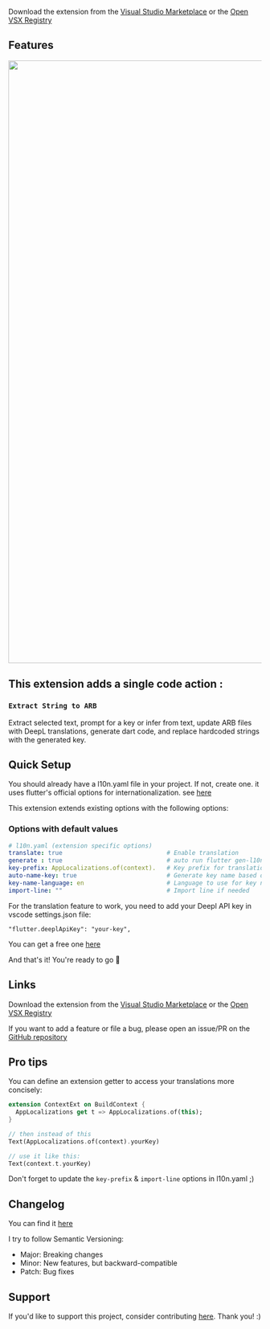 Download the extension from the [Visual Studio Marketplace](https://marketplace.visualstudio.com/items?itemName=zealousFoundry.flutter-extract-to-arb) or the [Open VSX Registry](https://open-vsx.org/extension/ZealousFoundry/flutter-extract-to-arb)

## Features

<img src="https://github.com/tempo-riz/vscode-dart-extract-arb/blob/89a7d4447b51616abc8526a9bea253b1b978506f/assets/demo.gif?raw=true" width="1200"/>

## This extension adds a single code action : 

### `Extract String to ARB`

Extract selected text, prompt for a key or infer from text, update ARB files with DeepL translations, generate dart code, and replace hardcoded strings with the generated key.

## Quick Setup

You should already have a l10n.yaml file in your project. If not, create one.
it uses flutter's official options for internationalization. see [here](https://docs.flutter.dev/ui/accessibility-and-internationalization/internationalization#configuring-the-l10n-yaml-file)

This extension extends existing options with the following options:

### Options with default values
```yaml
# l10n.yaml (extension specific options)
translate: true                             # Enable translation 
generate : true                             # auto run flutter gen-l10n
key-prefix: AppLocalizations.of(context).   # Key prefix for translation
auto-name-key: true                         # Generate key name based on text
key-name-language: en                       # Language to use for key name
import-line: ""                             # Import line if needed
```

For the translation feature to work, you need to add your Deepl API key in vscode settings.json file:

`"flutter.deeplApiKey": "your-key",`   

You can get a free one [here](https://www.deepl.com/en/pro#developer)

And that's it! You're ready to go 🚀

## Links

Download the extension from the [Visual Studio Marketplace](https://marketplace.visualstudio.com/items?itemName=zealousFoundry.flutter-extract-to-arb) or the [Open VSX Registry](https://open-vsx.org/extension/ZealousFoundry/flutter-extract-to-arb)


If you want to add a feature or file a bug, please open an issue/PR on the [GitHub repository](https://github.com/tempo-riz/vscode-dart-extract-arb)

## Pro tips
You can define an extension getter to access your translations more concisely:
```dart
extension ContextExt on BuildContext {
  AppLocalizations get t => AppLocalizations.of(this);
}

// then instead of this
Text(AppLocalizations.of(context).yourKey)

// use it like this:
Text(context.t.yourKey)
```
Don't forget to update the `key-prefix` & `import-line` options in l10n.yaml ;)

## Changelog
You can find it [here](https://github.com/tempo-riz/vscode-dart-extract-arb/blob/main/CHANGELOG.md)

I try to follow Semantic Versioning:
- Major: Breaking changes
- Minor: New features, but backward-compatible
- Patch: Bug fixes

## Support

If you'd like to support this project, consider contributing [here](https://github.com/sponsors/tempo-riz). Thank you! :)